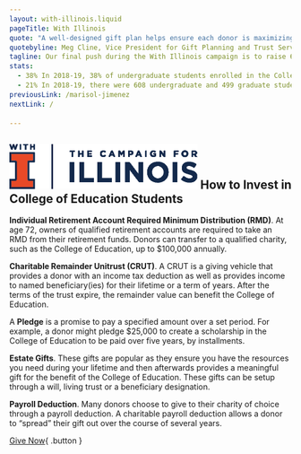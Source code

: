 ```yaml
---
layout: with-illinois.liquid
pageTitle: With Illinois
quote: "A well-designed gift plan helps ensure each donor is maximizing the philanthropic impact of their gifts while also ensuring their financial needs are considered. The University of Illinois Foundation Office of Gift Planning and Trust Services’ primary mission is to support each university in working with donors and their advisors to align their philanthropic interests with their personal financial objectives. We seek to provide donors with critical information to help them in evaluating the many assets and giving alternatives that can be utilized to structure a charitable gift to support the College of Education."
quotebyline: Meg Cline, Vice President for Gift Planning and Trust Services, University of Illinois Foundation
tagline: Our final push during the With Illinois campaign is to raise 60 new undergraduate scholarships and 4 new graduate fellowships in the next 24 months.
stats: 
  - 38% In 2018-19, 38% of undergraduate students enrolled in the College of Education had unmet financial need totaling over $1,600,000.
  - 21% In 2018-19, there were 608 undergraduate and 499 graduate students enrolled in the College. Of those, 21% received scholarship support. With your help, we can increase the number of students who receive scholarship support in the College of Education.
previousLink: /marisol-jimenez
nextLink: /

---
```

## ![With Illinois](/img/with-illinois.png) How to Invest in College of Education Students

**Individual Retirement Account Required Minimum Distribution (RMD)**. At age 72, owners of qualified retirement accounts are required to take an RMD from their retirement funds. Donors can transfer to a qualified charity, such  as the College of Education, up to $100,000 annually.

**Charitable Remainder Unitrust (CRUT)**. A CRUT is a giving vehicle that provides a donor with an income tax deduction as well as provides income to named beneficiary(ies) for their lifetime or a term of years. After the terms of the trust expire, the remainder value can benefit the College of Education.

A **Pledge** is a promise to pay a specified amount over a set period. For example, a donor might pledge $25,000 to create a scholarship in the College of Education to be paid over five years, by installments.

**Estate Gifts**. These gifts are popular as they ensure you have the resources you need during your lifetime and then afterwards provides a meaningful gift for the benefit of the College of Education.  These gifts can be setup through a will, living trust or a beneficiary designation.

**Payroll Deduction**. Many donors choose to give to their charity of choice through a payroll deduction. A charitable payroll deduction allows a donor to “spread” their gift out over the course of several years.

[Give Now](https://education.illinois.edu/home/make-a-gift){ .button }
